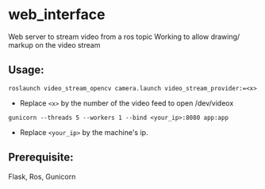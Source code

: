 # web_interface

Web server to stream video from a ros topic
Working to allow drawing/ markup on the video stream

## Usage:
`roslaunch video_stream_opencv camera.launch video_stream_provider:=<x>`
* Replace `<x>` by the number of the video feed to open /dev/videox 

`gunicorn --threads 5 --workers 1 --bind <your_ip>:8080 app:app`
* Replace `<your_ip>` by the machine's ip.

## Prerequisite:
Flask, Ros, Gunicorn

